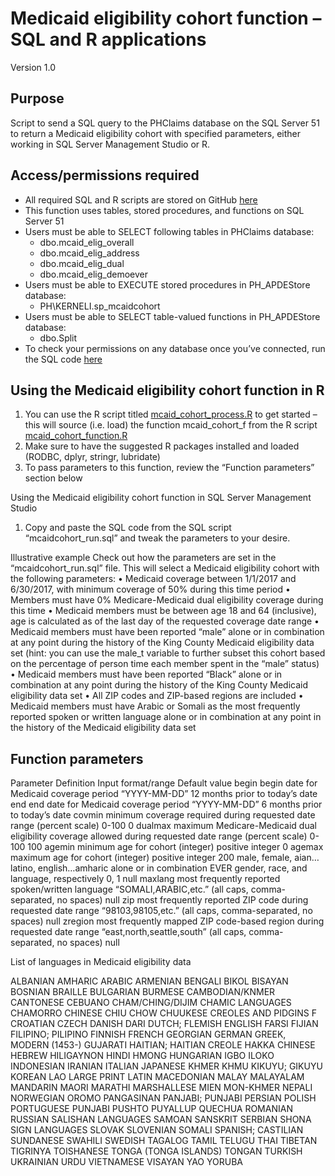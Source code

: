 
# Medicaid eligibility cohort function – SQL and R applications
Version 1.0

## Purpose
Script to send a SQL query to the PHClaims database on the SQL Server 51 to return a Medicaid eligibility cohort with specified parameters, either working in SQL Server Management Studio or R.

## Access/permissions required
- All required SQL and R scripts are stored on GitHub [here]()
- This function uses tables, stored procedures, and functions on SQL Server 51
- Users must be able to SELECT following tables in PHClaims database:
     - dbo.mcaid_elig_overall
     - dbo.mcaid_elig_address
     - dbo.mcaid_elig_dual
     - dbo.mcaid_elig_demoever
- Users must be able to EXECUTE stored procedures in PH_APDEStore database:
     - PH\KERNELI.sp_mcaidcohort
- Users must be able to SELECT table-valued functions in PH_APDEStore database:
     - dbo.Split
- To check your permissions on any database once you’ve connected, run the SQL code [here](https://github.com/PHSKC-APDE/Medicaid/blob/master/analysis/Broad%20use%20functions/Server%20permissions.sql)

## Using the Medicaid eligibility cohort function in R
1.	You can use the R script titled [mcaid_cohort_process.R](mcaid_cohort_process.R) to get started – this will source (i.e. load) the function mcaid_cohort_f from the R script [mcaid_cohort_function.R](Medicaid%20cohort%20function/mcaid_cohort_function.R)
2.	Make sure to have the suggested R packages installed and loaded (RODBC, dplyr, stringr, lubridate)
3.	To pass parameters to this function, review the “Function parameters” section below

Using the Medicaid eligibility cohort function in SQL Server Management Studio
1.	Copy and paste the SQL code from the SQL script “mcaidcohort_run.sql” and tweak the parameters to your desire.

Illustrative example
Check out how the parameters are set in the “mcaidcohort_run.sql” file. This will select a Medicaid eligibility cohort with the following parameters:
•	Medicaid coverage between 1/1/2017 and 6/30/2017, with minimum coverage of 50% during this time period
•	Members must have 0% Medicare-Medicaid dual eligibility coverage during this time
•	Medicaid members must be between age 18 and 64 (inclusive), age is calculated as of the last day of the requested coverage date range
•	Medicaid members must have been reported “male” alone or in combination at any point during the history of the King County Medicaid eligibility data set (hint: you can use the male_t variable to further subset this cohort based on the percentage of person time each member spent in the “male” status)
•	Medicaid members must have been reported “Black” alone or in combination at any point during the history of the King County Medicaid eligibility data set
•	All ZIP codes and ZIP-based regions are included
•	Medicaid members must have Arabic or Somali as the most frequently reported spoken or written language alone or in combination at any point in the history of the Medicaid eligibility data set

## Function parameters

Parameter	Definition	Input format/range	Default value
begin	begin date for Medicaid coverage period	“YYYY-MM-DD”	12 months prior to today’s date
end	end date for Medicaid coverage period	“YYYY-MM-DD”	6 months prior to today’s date
covmin	minimum coverage required during requested date range (percent scale)	0-100	0
dualmax	maximum Medicare-Medicaid dual eligibility coverage allowed during requested date range (percent scale)	0-100	100
agemin	minimum age for cohort (integer)	positive integer	0
agemax	maximum age for cohort (integer)	positive integer	200
male, female, aian…latino, english…amharic	alone or in combination EVER gender, race, and language, respectively	0, 1	null
maxlang	most frequently reported spoken/written language	“SOMALI,ARABIC,etc.” 
(all caps, comma-separated, no spaces)	null
zip	most frequently reported ZIP code during requested date range	“98103,98105,etc.”
(all caps, comma-separated, no spaces)	null
zregion	most frequently mapped ZIP code-based region during requested date range	“east,north,seattle,south”
(all caps, comma-separated, no spaces)	null

 

List of languages in Medicaid eligibility data

 
ALBANIAN
AMHARIC
ARABIC
ARMENIAN
BENGALI
BIKOL
BISAYAN
BOSNIAN
BRAILLE
BULGARIAN
BURMESE
CAMBODIAN/KNMER
CANTONESE
CEBUANO
CHAM/CHING/DIJIM
CHAMIC LANGUAGES
CHAMORRO
CHINESE
CHIU CHOW
CHUUKESE
CREOLES AND PIDGINS F
CROATIAN
CZECH
DANISH
DARI
DUTCH; FLEMISH
ENGLISH
FARSI
FIJIAN
FILIPINO; PILIPINO
FINNISH
FRENCH
GEORGIAN
GERMAN
GREEK, MODERN (1453-)
GUJARATI
HAITIAN; HAITIAN CREOLE
HAKKA CHINESE
HEBREW
HILIGAYNON
HINDI
HMONG
HUNGARIAN
IGBO
ILOKO
INDONESIAN
IRANIAN
ITALIAN
JAPANESE
KHMER
KHMU
KIKUYU; GIKUYU
KOREAN
LAO
LARGE PRINT
LATIN
MACEDONIAN
MALAY
MALAYALAM
MANDARIN
MAORI
MARATHI
MARSHALLESE
MIEN
MON-KHMER
NEPALI
NORWEGIAN
OROMO
PANGASINAN
PANJABI; PUNJABI
PERSIAN
POLISH
PORTUGUESE
PUNJABI
PUSHTO
PUYALLUP
QUECHUA
ROMANIAN
RUSSIAN
SALISHAN LANGUAGES
SAMOAN
SANSKRIT
SERBIAN
SHONA
SIGN LANGUAGES
SLOVAK
SLOVENIAN
SOMALI
SPANISH; CASTILIAN
SUNDANESE
SWAHILI
SWEDISH
TAGALOG
TAMIL
TELUGU
THAI
TIBETAN
TIGRINYA
TOISHANESE
TONGA (TONGA ISLANDS)
TONGAN
TURKISH
UKRAINIAN
URDU
VIETNAMESE
VISAYAN
YAO
YORUBA
 


